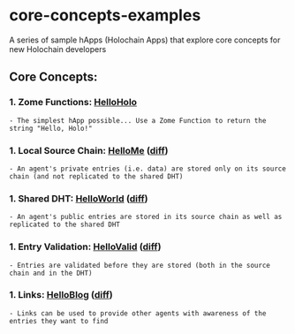 # core-concepts-examples
A series of sample hApps (Holochain Apps) that explore core concepts for new Holochain developers

## Core Concepts:
### 1. Zome Functions: [HelloHolo](https://github.com/holochain/core-concepts-examples)
    - The simplest hApp possible... Use a Zome Function to return the string "Hello, Holo!"
### 1. Local Source Chain: [HelloMe](https://github.com/holochain/core-concepts-examples/tree/02-HelloMe) ([diff](https://github.com/holochain/core-concepts-examples/compare/02-HelloMe))
    - An agent's private entries (i.e. data) are stored only on its source chain (and not replicated to the shared DHT)
### 1. Shared DHT: [HelloWorld](https://github.com/holochain/core-concepts-examples/tree/03-HelloWorld) ([diff](https://github.com/holochain/core-concepts-examples/compare/02-HelloMe...03-HelloWorld))
    - An agent's public entries are stored in its source chain as well as replicated to the shared DHT
### 1. Entry Validation: [HelloValid](https://github.com/holochain/core-concepts-examples/tree/04-HelloValid) ([diff](https://github.com/holochain/core-concepts-examples/compare/03-HelloWorld...04-HelloValid))
    - Entries are validated before they are stored (both in the source chain and in the DHT)
### 1. Links: [HelloBlog](https://github.com/holochain/core-concepts-examples/tree/05-HelloBlog) ([diff](https://github.com/holochain/core-concepts-examples/compare/04-HelloValid...05-HelloBlog))
    - Links can be used to provide other agents with awareness of the entries they want to find
